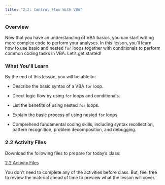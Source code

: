 ```yaml
---
title: "2.2: Control Flow With VBA"
---
```

<img style="display: none;" src="https://static.bc-edx.com/data/dl-1-2/m2/lms/img/banner.jpg" alt="lesson banner" />

### Overview

Now that you have an understanding of VBA basics, you can start writing more complex code to perform your analyses. In this lesson, you’ll learn how to use basic and nested `for` loops together with conditionals to perform common coding tasks in VBA. Let’s get started!

### What You'll Learn

By the end of this lesson, you will be able to:

* Describe the basic syntax of a VBA `for` loop.

* Direct logic flow by using `for` loops and conditionals.

* List the benefits of using nested `for` loops.

* Explain the basic process of using nested `for` loops.

* Comprehend fundamental coding skills, including syntax recollection, pattern recognition, problem decomposition, and debugging.

### 2.2 Activity Files

Download the following files to prepare for today’s class:

[2.2 Activity Files](https://static.bc-edx.com/data/dl-1-2/m2/lms/activities/Class_2_Activities.zip)

You don't need to complete any of the activities before class. But, feel free to review the material ahead of time to preview what the lesson will cover.
